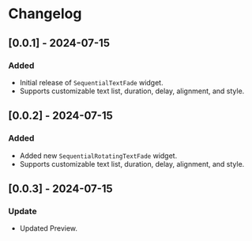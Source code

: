 # Changelog

## [0.0.1] - 2024-07-15
### Added
- Initial release of `SequentialTextFade` widget.
- Supports customizable text list, duration, delay, alignment, and style.

## [0.0.2] - 2024-07-15
### Added
- Added new `SequentialRotatingTextFade` widget.
- Supports customizable text list, duration, delay, alignment, and style.

## [0.0.3] - 2024-07-15
### Update
- Updated Preview.
